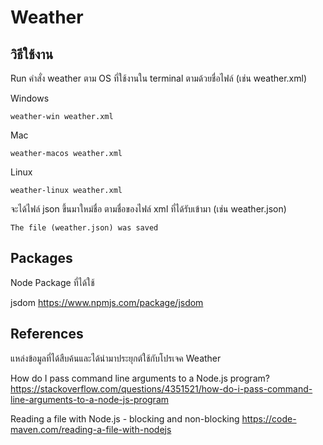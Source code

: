 # Weather

## วิธีใช้งาน

Run คำสั่ง weather ตาม OS ที่ใช้งานใน terminal ตามด้วยชื่อไฟล์ (เช่น weather.xml)

Windows

```
weather-win weather.xml
```

Mac

```
weather-macos weather.xml
```

Linux

```
weather-linux weather.xml
```

จะได้ไฟล์ json ขึ้นมาใหม่ชื่อ ตามชื่อของไฟล์ xml ที่ได้รับเข้ามา (เช่น weather.json)

```
The file (weather.json) was saved
```

## Packages

Node Package ที่ได้ใช้

jsdom
https://www.npmjs.com/package/jsdom

## References

แหล่งข้อมูลที่ได้สืบค้นและได้นำมาประยุกต์ใช้กับโปรเจค Weather

How do I pass command line arguments to a Node.js program?
https://stackoverflow.com/questions/4351521/how-do-i-pass-command-line-arguments-to-a-node-js-program

Reading a file with Node.js - blocking and non-blocking
https://code-maven.com/reading-a-file-with-nodejs

